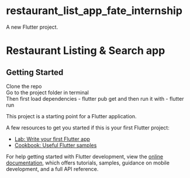 # restaurant_list_app_fate_internship

A new Flutter project.

# Restaurant Listing & Search app

## Getting Started

Clone the repo \
Go to the project folder in terminal \
Then first load dependencies - flutter pub get and then run it with - flutter run 

This project is a starting point for a Flutter application.

A few resources to get you started if this is your first Flutter project:

- [Lab: Write your first Flutter app](https://docs.flutter.dev/get-started/codelab)
- [Cookbook: Useful Flutter samples](https://docs.flutter.dev/cookbook)

For help getting started with Flutter development, view the
[online documentation](https://docs.flutter.dev/), which offers tutorials,
samples, guidance on mobile development, and a full API reference.
